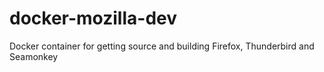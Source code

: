 # docker-mozilla-dev
Docker container for getting source and building Firefox, Thunderbird and Seamonkey
